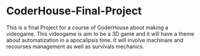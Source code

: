# CoderHouse-Final-Project
This is a final Project for a course of CoderHouse about making a videogame. This videogame is aim to be a 3D game and it will have a theme about automatization in a apocalipsis time. It will involve machinare and recourses management as well as survivals mechanics.
